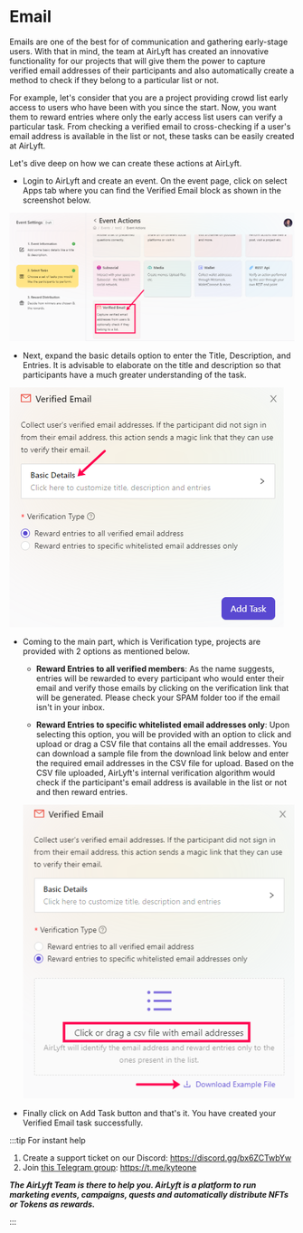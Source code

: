 # Email

Emails are one of the best for of communication and gathering early-stage users. With that in mind, the team at AirLyft has created an innovative functionality for our projects that will give them the power to capture verified email addresses of their participants and also automatically create a method to check if they belong to a particular list or not.

For example, let's consider that you are a project providing crowd list early access to users who have been with you since the start. Now, you want them to reward entries where only the early access list users can verify a particular task. From checking a verified email to cross-checking if a user's email address is available in the list or not, these tasks can be easily created at AirLyft.

Let's dive deep on how we can create these actions at AirLyft.

- Login to AirLyft and create an event. On the event page, click on select Apps tab where you can find the Verified Email block as shown in the screenshot below. 

![Email Main Page](../../images/EmailMain.png)

- Next, expand the basic details option to enter the Title, Description, and Entries. It is advisable to elaborate on the title and description so that participants have a much greater understanding of the task.

![email basic](../../images/emailbasic.png)

- Coming to the main part, which is Verification type, projects are provided with 2 options as mentioned below. 
    - **Reward Entries to all verified members**: As the name suggests, entries will be rewarded to every participant who would enter their email and verify those emails by clicking on the verification link that will be generated. Please check your SPAM folder too if the email isn't in your inbox. 

    - **Reward Entries to specific whitelisted email addresses only**: Upon selecting this option, you will be provided with an option to click and upload or drag a CSV file that contains all the email addresses. You can download a sample file from the download link below and enter the required email addresses in the CSV file for upload. Based on the CSV file uploaded, AirLyft's internal verification algorithm would check if the participant's email address is available in the list or not and then reward entries. 

    ![Email upload](../../images/EmailUpload.png)

- Finally click on Add Task button and that's it. You have created your Verified Email task successfully. 

:::tip For instant help

1. Create a support ticket on our Discord: https://discord.gg/bx6ZCTwbYw
2. Join [this Telegram group](https://t.me/kyteone): https://t.me/kyteone

**_The AirLyft Team is there to help you. AirLyft is a platform to run marketing events, campaigns, quests and automatically distribute NFTs or Tokens as rewards._**

:::
